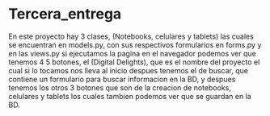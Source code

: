 # Tercera_entrega

En este proyecto hay 3 clases, (Notebooks, celulares y tablets) las cuales se encuentran en models.py, con sus respectivos formularios en forms.py y en las views.py
si ejecutamos la pagina en el navegador podemos ver que tenemos 4 5 botones, el (Digital Delights), que es el nombre del proyecto el cual si lo tocamos nos lleva al inicio
despues tenemos el de buscar, que contiene un formulario para buscar informacion en la BD, y despues tenemos los otros 3 botones que son de la creacion de notebooks, celulares y tablets
los cuales tambien podemos ver que se guardan en la BD.
